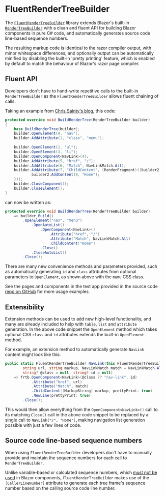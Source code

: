 #  FluentRenderTreeBuilder  
The [`FluentRenderTreeBuilder`](https://github.com/Fuzzy-Work/FluentRenderTreeBuilder) library extends Blazor's built-in [`RenderTreeBuilder`](https://docs.microsoft.com/dotnet/api/microsoft.aspnetcore.components.rendering.rendertreebuilder) with a clean and fluent API for building Blazor components in pure C# code, and automatically generates source code line-based sequence numbers.

The resulting markup code is identical to the razor compiler output, with minor whitespace differences, and optionally output can be automatically minified by disabling the built-in 'pretty printing' feature, which is enabled by default to match the behaviour of Blazor's razor page compiler.

##  Fluent API  
Developers don't have to hand-write repetitive calls to the built-in `RenderTreeBuilder` as the `FluentRenderTreeBuilder` allows fluent chaining of calls.

Taking an example from [Chris Sainty's blog](https://chrissainty.com/building-components-via-rendertreebuilder/), this code:

```csharp
protected override void BuildRenderTree(RenderTreeBuilder builder)
{
	base.BuildRenderTree(builder);
	builder.OpenElement(0, "nav");
	builder.AddAttribute(1, "class", "menu");
		
	builder.OpenElement(2, "ul");
	builder.OpenElement(3, "li");
	builder.OpenComponent<NavLink>(4);
	builder.AddAttribute(5, "href", "/");
	builder.AddAttribute(6, "Match", NavLinkMatch.All);
	builder.AddAttribute(7, "ChildContent", (RenderFragment)((builder2) => {
			builder2.AddContent(8, "Home");
	}));
	builder.CloseComponent();
	builder.CloseElement();
}
```

can now be written as:

```csharp
protected override void BuildRenderTree(RenderTreeBuilder builder)
	=> builder.Build()
		.OpenElement("nav", "menu")
			.OpenAutoList()
				.OpenComponent<NavLink>()
					.Attribute("href", "/")
					.Attribute("Match", NavLinkMatch.All)
					.ChildContent("Home")
				.Close()
			.CloseAutoList()
		.Close();
```
There are many new convenience methods and parameters provided, such as automatically generating `id` and `class` attributes from optional parameters to `OpenElement`, as shown above with the `menu` CSS class.

See the pages and components in the test app provided in the source code [repo on GitHub](https://github.com/Fuzzy-Work/FluentRenderTreeBuilder) for more usage examples.

##  Extensibility  
Extension methods can be used to add new high-level functionality, and many are already included to help with `table`, `list` and `attribute` generation. In the above code snippet the `OpenElement` method which takes optional CSS `class` and `id` attributes extends the built-in `OpenElement` method.

For example, an extension method to automatically generate `NavLink` content might look like this:
```csharp
public static FluentRenderTreeBuilder NavLink(this FluentRenderTreeBuilder frtb,
		string url, string markup, NavLinkMatch match = NavLinkMatch.All,
		string? @class = null, string? id = null)
	=> frtb.OpenComponent<NavLink>(@class ?? "nav-link", id)
			.Attribute("href", url)
			.Attribute("Match", match)
			.ChildContent((MarkupString) markup, prettyPrint: true)
			.NewLine(prettyPrint: true)
		.Close();
```
This would then allow everything from the `OpenComponent<NavLink>()` call to its matching `Close()` call in the above code snippet to be replaced by a single call to `NavLink("/", "Home")`, making navigation list generation possible with just a few lines of code.

##  Source code line-based sequence numbers  
When using `FluentRenderTreeBuilder` developers don't have to manually provide and maintain the sequence numbers for each call to `RenderTreeBuilder`.

Unlike variable-based or calculated sequence numbers, which [must not be used](https://docs.microsoft.com/aspnet/core/blazor/advanced-scenarios#sequence-numbers-relate-to-code-line-numbers-and-not-execution-order) in Blazor components, `FluentRenderTreeBuilder` makes use of the `[CallerLineNumber]` attribute to generate each tree frame's sequence number based on the calling source code line number.
